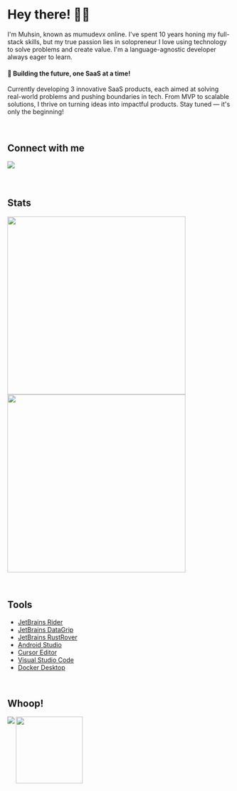 # Hey there! 🤘🏻

<div>
  <p>I'm Muhsin, known as mumudevx online. I've spent 10 years honing my full-stack skills, but my true passion lies in solopreneur I love using technology to solve problems and create value. I'm a language-agnostic developer always eager to learn.</p>
</div>

<div>
  <h4>🚀 Building the future, one SaaS at a time!</h4>
  <p>Currently developing 3 innovative SaaS products, each aimed at solving real-world problems and pushing boundaries in tech. From MVP to scalable solutions, I thrive on turning ideas into impactful products. Stay tuned — it's only the beginning!</p>
</div>

&nbsp;

## Connect with me

<div>
  <a href="https://bento.me/muhsinarslan" target="_blank">
    <img src="https://img.shields.io/badge/bento-black.svg?&style=for-the-badge&logo=bento&logoColor=white" style="margin-bottom: 5px;" />
  </a>
</div>

&nbsp;

## Stats

<img width=400 src='https://github-readme-streak-stats.herokuapp.com/?user=mumudevx&theme=vue-dark&hide_border=true' />
<img width=400 src='https://github-readme-stats.vercel.app/api/top-langs/?username=mumudevx&theme=vue-dark&show_icons=true&hide_border=true&layout=compact' />

&nbsp;

## Tools
- [JetBrains Rider](https://jetbrains.com/rider/)
- [JetBrains DataGrip](https://www.jetbrains.com/datagrip)
- [JetBrains RustRover](https://www.jetbrains.com/rust/)
- [Android Studio](https://developer.android.com/studio)
- [Cursor Editor](https://www.cursor.com/)
- [Visual Studio Code](https://code.visualstudio.com/)
- [Docker Desktop](https://www.docker.com/products/docker-desktop/)

&nbsp;

## Whoop!
<div>
  <img src="https://spotify-github-profile.kittinanx.com/api/view?uid=muhsinarslan&cover_image=true&theme=natemoo-re&show_offline=false&background_color=121212&interchange=true&bar_color=53b14f&bar_color_cover=false" align="left"/>
  <img src="https://i.giphy.com/M9xtw95RB2ZMc.webp" height="150"/>
</div>

&nbsp;
